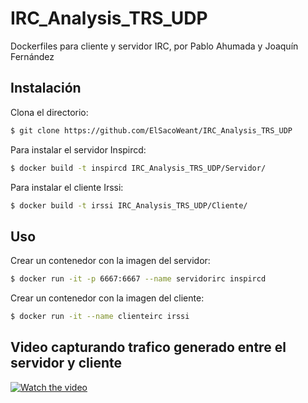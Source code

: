 
# IRC_Analysis_TRS_UDP
Dockerfiles para cliente y servidor IRC, por Pablo Ahumada y Joaquín Fernández 

## Instalación

Clona el directorio:
```sh
$ git clone https://github.com/ElSacoWeant/IRC_Analysis_TRS_UDP
```

Para instalar el servidor Inspircd:
```sh
$ docker build -t inspircd IRC_Analysis_TRS_UDP/Servidor/
```

Para instalar el cliente Irssi:
```sh
$ docker build -t irssi IRC_Analysis_TRS_UDP/Cliente/
```


## Uso
Crear un contenedor con la imagen del servidor:
```sh
$ docker run -it -p 6667:6667 --name servidorirc inspircd
```

Crear un contenedor con la imagen del cliente:
```sh
$ docker run -it --name clienteirc irssi
```


## Video capturando trafico generado entre el servidor y cliente

[![Watch the video](https://img.youtube.com/vi/LIOw5wZKxmw/hqdefault.jpg)](https://youtu.be/LIOw5wZKxmw)

